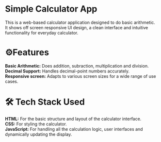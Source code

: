 # Simple Calculator App 
This is a web-based calculator application designed to do basic arithmetic. It shows off screen responsive UI design, a clean interface and intuitive functionality for everyday calculator. 

# ⚙️Features
<b>Basic Arithmetic:</b> Does addition, subraction, multiplication and division.</br>
<b>Decimal Support:</b> Handles decimal-point numbers accurately.</br>
<b>Responsive screen:</b> Adapts to various screen sizes for a wide range of use cases.

# 🛠️ Tech Stack Used
<b>HTML:</b> For the basic structure and layout of the calculator interface.</br>
<b>CSS:</b> For styling the calculator.</br>
<b>JavaScript:</b> For handling all the calculation logic, user interfaces and dynamically updating the display.
